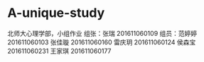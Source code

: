 # A-unique-study
北师大心理学部，小组作业
组张：张瑞 201611060109
组员：范婷婷 201611060103 
      张佳璇	201611060160 
      雷庆玥 201611060124 
      侯森宝	201611060231 
      王家琪	201611060177 
